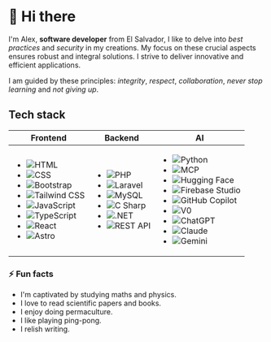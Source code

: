 # 👋 Hi there

I'm Alex, **software developer** from El Salvador, I like to delve into _best practices_ and _security_ in my creations. My focus on these crucial aspects ensures robust and integral solutions. I strive to deliver innovative and efficient applications.

I am guided by these principles: _integrity_, _respect_, _collaboration_, _never stop learning_ and _not giving up_.

## Tech stack

<table>
  <thead>
    <tr>
      <th>Frontend</th>
      <th>Backend</th>
      <th>AI</th>
    </tr>
  </thead>
  <tbody>
    <tr>
      <td>
        <ul>
          <li><img src="https://img.shields.io/badge/HTML5-E34F26?style=for-the-badge&logo=html5&logoColor=white" alt="HTML"></li>
          <li><img src="https://img.shields.io/badge/CSS3-1572B6?style=for-the-badge&logo=css3&logoColor=white" alt="CSS"></li>
          <li><img src="https://img.shields.io/badge/Bootstrap-563D7C?style=for-the-badge&logo=bootstrap&logoColor=white" alt="Bootstrap"></li>
          <li><img src="https://img.shields.io/badge/Tailwind_CSS-38B2AC?style=for-the-badge&logo=tailwind-css&logoColor=white" alt="Tailwind CSS"></li>
          <li><img src="https://img.shields.io/badge/JavaScript-323330?style=for-the-badge&logo=javascript&logoColor=F7DF1E" alt="JavaScript"></li>
          <li><img src="https://img.shields.io/badge/TypeScript-007ACC?style=for-the-badge&logo=typescript&logoColor=white" alt="TypeScript"></li>
          <li><img src="https://img.shields.io/badge/React-20232A?style=for-the-badge&logo=react&logoColor=61DAFB" alt="React"></li>
          <li><img src="https://img.shields.io/badge/Astro-0C1222?style=for-the-badge&logo=astro&logoColor=FDFDFE" alt="Astro"></li>
        </ul>
      </td>
      <td>
        <ul>
          <li><img src="https://img.shields.io/badge/php-%23777BB4.svg?style=for-the-badge&logo=php&logoColor=white" alt="PHP"></li>
          <li><img src="https://img.shields.io/badge/Laravel-FF2D20?style=for-the-badge&logo=laravel&logoColor=white" alt="Laravel"></li>
          <li><img src="https://img.shields.io/badge/MySQL-4479A1?style=for-the-badge&logo=mysql&logoColor=white" alt="MySQL"></li>
          <li><img src="https://img.shields.io/badge/c%23-%23239120.svg?style=for-the-badge&logo=csharp&logoColor=white" alt="C Sharp"</li>
          <li><img src="https://img.shields.io/badge/.NET-5C2D91?style=for-the-badge&logo=.net&logoColor=white" alt=".NET"></li>
          <li><img src="https://img.shields.io/badge/REST_API-005571?style=for-the-badge&logo=api&logoColor=white" alt="REST API"></li>
        </ul>
      </td>
      <td>
        <ul>
          <li><img src="https://img.shields.io/badge/Python-3776AB?logo=python&logoColor=fff" alt="Python"></li>
          <li><img src="https://img.shields.io/badge/MCP-green" alt="MCP"></li>
          <li><img src="https://img.shields.io/badge/Hugging%20Face-FFD21E?logo=huggingface&logoColor=000" alt="Hugging Face"</li>
          <li><img src="https://custom-icon-badges.demolab.com/badge/Firebase%20Studio-F66C21?logo=firebase-studio&logoColor=fff" alt="Firebase Studio"></li>
          <li><img src="https://img.shields.io/badge/GitHub%20Copilot-000?logo=githubcopilot&logoColor=fff" alt="GitHub Copilot"></li>
          <li><img src="https://img.shields.io/badge/v0-000?logo=v0&logoColor=fff" alt="V0"></li>
          <li><img src="https://img.shields.io/badge/ChatGPT-74aa9c?logo=openai&logoColor=white" alt="ChatGPT"></li>
          <li><img src="https://img.shields.io/badge/Claude-D97757?logo=claude&logoColor=fff" alt="Claude"></li>
          <li><img src="https://img.shields.io/badge/Google%20Gemini-886FBF?logo=googlegemini&logoColor=fff" alt="Gemini"></li>
        </ul>
      </td>
    </tr>
  </tbody>
</table>

### ⚡ Fun facts

- I'm captivated by studying maths and physics.
- I love to read scientific papers and books.
- I enjoy doing permaculture.
- I like playing ping-pong.
- I relish writing.
